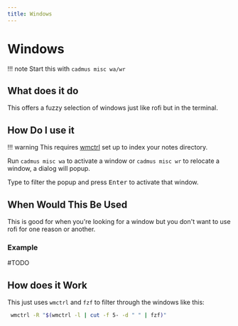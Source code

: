 ```yaml
---
title: Windows
---
```


# Windows
!!! note
    Start this with `cadmus misc wa/wr`

## What does it do

This offers a fuzzy selection of windows just like rofi but in the terminal.

## How Do I use it

!!! warning 
    This requires [wmctrl](https://www.lesbonscomptes.com/recoll/) set up to index your notes directory.

Run `cadmus misc wa` to activate a window or `cadmus misc wr` to relocate a window, a dialog will popup.

Type to filter the popup and press <kbd>Enter</kbd> to activate that window.

## When Would This Be Used

This is good for when you're looking for a window but you don't want to use rofi for one reason or another.

### Example

#TODO

## How does it Work

This just uses `wmctrl` and `fzf` to filter through the windows like this:

```bash
 wmctrl -R "$(wmctrl -l | cut -f 5- -d " " | fzf)"
 ```


